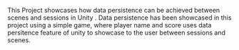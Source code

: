 This Project showcases how data persistence can be achieved between scenes and sessions in Unity .
Data persistence has been showcased in this project using a simple game, where player name and score uses data persitence feature of unity to showcase to the user between sessions and scenes.
